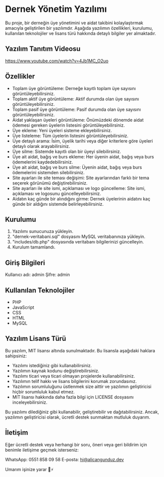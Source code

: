 # Dernek Yönetim Yazılımı
Bu proje, bir derneğin üye yönetimini ve aidat takibini kolaylaştırmak amacıyla geliştirilen bir yazılımdır. Aşağıda yazılımın özellikleri, kurulumu, kullanılan teknolojiler ve lisans türü hakkında detaylı bilgiler yer almaktadır.

## Yazılım Tanıtım Videosu
https://www.youtube.com/watch?v=4Jb1MC_O2uo

## Özellikler
- Toplam üye görüntüleme: Derneğe kayıtlı toplam üye sayısını görüntüleyebilirsiniz.
- Toplam aktif üye görüntüleme: Aktif durumda olan üye sayısını görüntüleyebilirsiniz.
- Toplam pasif üye görüntüleme: Pasif durumda olan üye sayısını görüntüleyebilirsiniz.
- Aidat yaklaşan üyeleri görüntüleme: Önümüzdeki dönemde aidat ödemesi gereken üyelerin listesini görüntüleyebilirsiniz.
- Üye ekleme: Yeni üyeleri sisteme ekleyebilirsiniz.
- Üye listeleme: Tüm üyelerin listesini görüntüleyebilirsiniz.
- Üye detaylı arama: İsim, üyelik tarihi veya diğer kriterlere göre üyeleri detaylı olarak arayabilirsiniz.
- Üye silme: Sistemde kayıtlı olan bir üyeyi silebilirsiniz.
- Üye ait aidat, bağış ve burs ekleme: Her üyenin aidat, bağış veya burs ödemelerini kaydedebilirsiniz.
- Üye ait aidat, bağış ve burs silme: Üyenin aidat, bağış veya burs ödemelerini sistemden silebilirsiniz.
- Site ayarları ile site teması değişimi: Site ayarlarından farklı bir tema seçerek görünümü değiştirebilirsiniz.
- Site ayarları ile site ismi, açıklaması ve logo güncelleme: Site ismi, açıklaması ve logosunu güncelleyebilirsiniz.
- Aidatın kaç günde bir alındığını girme: Dernek üyelerinin aidatını kaç günde bir aldığını sistemde belirleyebilirsiniz.

## Kurulumu
1. Yazılımı sunucunuza yükleyin.
2. "dernek-veritabani.sql" dosyasını MySQL veritabanınıza yükleyin.
3. "includes/db.php" dosyasında veritabanı bilgilerinizi güncelleyin.
4. Kurulum tamamlandı.

## Giriş Bilgileri
Kullanıcı adı: admin
Şifre: admin

## Kullanılan Teknolojiler
- PHP
- JavaScript
- CSS
- HTML
- MySQL

## Yazılım Lisans Türü
Bu yazılım, MIT lisansı altında sunulmaktadır. Bu lisansla aşağıdaki haklara sahipsiniz:

- Yazılımı istediğiniz gibi kullanabilirsiniz.
- Yazılımın kaynak kodunu değiştirebilirsiniz.
- Yazılımı ticari veya ticari olmayan projelerde kullanabilirsiniz.
- Yazılımın telif hakkı ve lisans bilgilerini korumak zorundasınız.
- Yazılımın sorumluluğunu üstlenmek size aittir ve yazılımın geliştiricisi hiçbir sorumluluk kabul etmez.
- MIT lisansı hakkında daha fazla bilgi için LICENSE dosyasını inceleyebilirsiniz.

Bu yazılımı dilediğiniz gibi kullanabilir, geliştirebilir ve dağıtabilirsiniz. Ancak, yazılımın geliştiricisi olarak, ücretli destek sunmaktan mutluluk duyarım.

## İletişim
Eğer ücretli destek veya herhangi bir soru, öneri veya geri bildirim için benimle iletişime geçmek isterseniz:

WhatsApp: 0551 858 09 58
E-posta: hi@alicangunduz.dev


Umarım işinize yarar 🥰⚡
